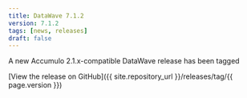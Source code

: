 ```yaml
---
title: DataWave 7.1.2
version: 7.1.2
tags: [news, releases]
draft: false
---
```

A new Accumulo 2.1.x-compatible DataWave release has been tagged

[View the release on GitHub]({{ site.repository_url }}/releases/tag/{{ page.version }})

